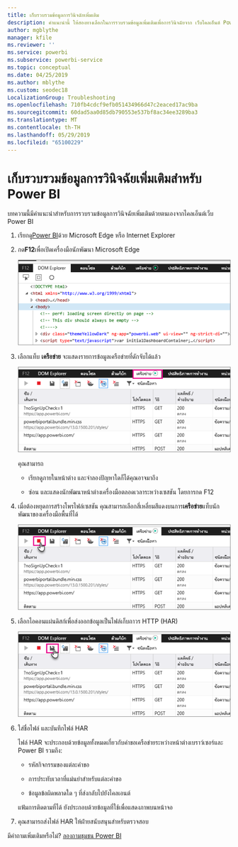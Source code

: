 ```yaml
---
title: เก็บรวบรวมข้อมูลการวินิจฉัยเพิ่มเติม
description: คำแนะนำนี้ ให้สองทางเลือกในการรวบรวมข้อมูลเพิ่มเติมเพื่อการวินิจฉัยจาก เว็บไคลเอ็นต์ Power BI
author: mgblythe
manager: kfile
ms.reviewer: ''
ms.service: powerbi
ms.subservice: powerbi-service
ms.topic: conceptual
ms.date: 04/25/2019
ms.author: mblythe
ms.custom: seodec18
LocalizationGroup: Troubleshooting
ms.openlocfilehash: 710fb4cdcf9efb051434966d47c2eaced17ac9ba
ms.sourcegitcommit: 60dad5aa0d85db790553e537bf8ac34ee3289ba3
ms.translationtype: MT
ms.contentlocale: th-TH
ms.lasthandoff: 05/29/2019
ms.locfileid: "65100229"
---
```

# <a name="capture-additional-diagnostic-information-for-power-bi"></a>เก็บรวบรวมข้อมูลการวินิจฉัยเพิ่มเติมสำหรับ Power BI

บทความนี้มีคำแนะนำสำหรับการรวบรวมข้อมูลการวินิจฉัยเพิ่มเติมด้วยตนเองจากไคลเอ็นต์เว็บ Power BI

1. เรียกดู[Power BI](https://app.powerbi.com)ด้วย Microsoft Edge หรือ Internet Explorer

1. กด**F12**เพื่อเปิดเครื่องมือนักพัฒนา Microsoft Edge

   ![สกรีนช็อตของ Microsoft Edge แท็บนักพัฒนาเครื่องมือองค์ประกอบ](media/service-admin-capturing-additional-diagnostic-information-for-power-bi/edge-developer-tools.png)

1. เลือกแท็บ **เครือข่าย** จะแสดงรายการข้อมูลเครือข่ายที่ดักจับได้แล้ว

   ![สกรีนช็อตของ Microsoft Edge แท็บนักพัฒนาเครื่องมือเครือข่าย](media/service-admin-capturing-additional-diagnostic-information-for-power-bi/edge-network-tab.png)

    คุณสามารถ

    * เรียกดูภายในหน้าต่าง และจำลองปัญหาใดก็ได้คุณอาจมาถึง

    * ซ่อน และแสดงนักพัฒนาหน้าต่างเครื่องมือตลอดเวลาระหว่างเซสชัน โดยการกด F12

1. เมื่อต้องหยุดการสร้างโพรไฟล์เซสชัน คุณสามารถเลือกสี่เหลี่ยมสีแดงบนการ**เครือข่าย**แท็บนักพัฒนาของเครื่องมือพื้นที่ได้

   ![สกรีนช็อตของ Microsoft Edge แท็บนักพัฒนาเครื่องมือเครือข่าย ด้วยการโทรออกจากปุ่มหยุด](media/service-admin-capturing-additional-diagnostic-information-for-power-bi/edge-network-tab-stop.png)

1. เลือกไอคอนแผ่นดิสก์เพื่อส่งออกข้อมูลเป็นไฟล์เก็บถาวร HTTP (HAR)

   ![สกรีนช็อตของ Microsoft Edge แท็บนักพัฒนาเครื่องมือเครือข่าย ด้วยคำบรรยายภาพของไอคอนแผ่นดิสก์](media/service-admin-capturing-additional-diagnostic-information-for-power-bi/edge-network-tab-save.png)

1. ใส่ชื่อไฟล์ และบันทึกไฟล์ HAR

    ไฟล์ HAR จะประกอบด้วยข้อมูลทั้งหมดเกี่ยวกับคำขอเครือข่ายระหว่างหน้าต่างเบราว์เซอร์และ Power BI รวมถึง:

    * รหัสกิจกรรมของแต่ละคำขอ

    * การประทับเวลาที่แม่นยำสำหรับแต่ละคำขอ

    * ข้อมูลข้อผิดพลาดใด ๆ ที่ส่งกลับไปยังไคลเอนต์

    แฟ้มการติดตามที่ได้ ยังประกอบด้วยข้อมูลที่ใช้เพื่อแสดงภาพบนหน้าจอ

1. คุณสามารถส่งไฟล์ HAR ให้ฝ่ายสนับสนุนสำหรับตรวจสอบ

มีคำถามเพิ่มเติมหรือไม่? [ลองถามชุมชน Power BI](http://community.powerbi.com/)
